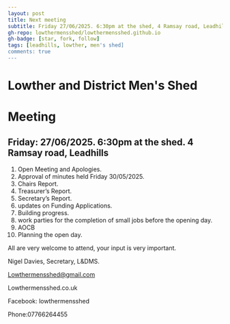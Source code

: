 ```yaml
---
layout: post
title: Next meeting
subtitle: Friday 27/06/2025. 6:30pm at the shed, 4 Ramsay road, Leadhills
gh-repo: lowthermensshed/lowthermensshed.github.io
gh-badge: [star, fork, follow]
tags: [leadhills, lowther, men's shed]
comments: true
---
```

# Lowther and District Men's Shed
# Meeting
## Friday: 27/06/2025. 6:30pm at the shed. 4 Ramsay road, Leadhills

1. Open Meeting and Apologies. 
2. Approval of minutes held Friday 30/05/2025. 
3. Chairs Report. 
4. Treasurer’s Report. 
5. Secretary’s Report. 
6. updates on Funding Applications. 
7. Building progress. 
8. work parties for the completion of small jobs before the opening day.
9. AOCB 
10. Planning the open day. 

All are very welcome to attend, your input is very important. 

Nigel Davies, Secretary, L&DMS. 

Lowthermensshed@gmail.com 

Lowthermensshed.co.uk 

Facebook: lowthermensshed 

Phone:07766264455 

       